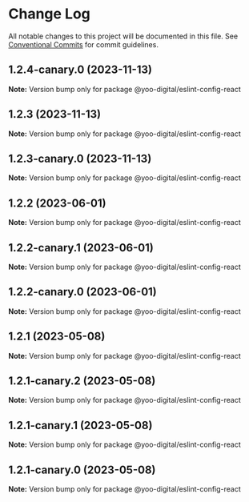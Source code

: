 # Change Log

All notable changes to this project will be documented in this file.
See [Conventional Commits](https://conventionalcommits.org) for commit guidelines.

## 1.2.4-canary.0 (2023-11-13)

**Note:** Version bump only for package @yoo-digital/eslint-config-react





## 1.2.3 (2023-11-13)

**Note:** Version bump only for package @yoo-digital/eslint-config-react





## 1.2.3-canary.0 (2023-11-13)

**Note:** Version bump only for package @yoo-digital/eslint-config-react





## 1.2.2 (2023-06-01)

**Note:** Version bump only for package @yoo-digital/eslint-config-react





## 1.2.2-canary.1 (2023-06-01)

**Note:** Version bump only for package @yoo-digital/eslint-config-react





## 1.2.2-canary.0 (2023-06-01)

**Note:** Version bump only for package @yoo-digital/eslint-config-react





## 1.2.1 (2023-05-08)

**Note:** Version bump only for package @yoo-digital/eslint-config-react





## 1.2.1-canary.2 (2023-05-08)

**Note:** Version bump only for package @yoo-digital/eslint-config-react





## 1.2.1-canary.1 (2023-05-08)

**Note:** Version bump only for package @yoo-digital/eslint-config-react





## 1.2.1-canary.0 (2023-05-08)

**Note:** Version bump only for package @yoo-digital/eslint-config-react
